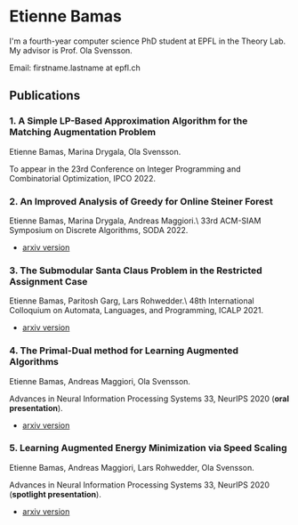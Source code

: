# Etienne Bamas

I'm a fourth-year computer science PhD student at EPFL in the Theory Lab. My advisor is Prof. Ola Svensson.

Email: firstname.lastname at epfl.ch


## Publications

### 1. A Simple LP-Based Approximation Algorithm for the Matching Augmentation Problem
Etienne Bamas, Marina Drygala, Ola Svensson.

To appear in the 23rd Conference on Integer Programming and Combinatorial Optimization, IPCO 2022.

### 2. An Improved Analysis of Greedy for Online Steiner Forest
Etienne Bamas, Marina Drygala, Andreas Maggiori.\\
33rd ACM-SIAM Symposium on Discrete Algorithms, SODA 2022.
* [arxiv version](https://arxiv.org/pdf/2111.10086.pdf)

### 3. The Submodular Santa Claus Problem in the Restricted Assignment Case
Etienne Bamas, Paritosh Garg, Lars Rohwedder.\\
48th International Colloquium on Automata, Languages, and Programming, ICALP 2021.
* [arxiv version](https://arxiv.org/pdf/2011.06939.pdf)

### 4. The Primal-Dual method for Learning Augmented Algorithms
Etienne Bamas, Andreas Maggiori, Ola Svensson.

Advances in Neural Information Processing Systems 33, NeurIPS 2020 (**oral presentation**).
* [arxiv version](https://arxiv.org/pdf/2010.11632.pdf)

### 5. Learning Augmented Energy Minimization via Speed Scaling
Etienne Bamas, Andreas Maggiori, Lars Rohwedder, Ola Svensson.

Advances in Neural Information Processing Systems 33, NeurIPS 2020 (**spotlight presentation**).
* [arxiv version](https://arxiv.org/pdf/2010.11629.pdf)

